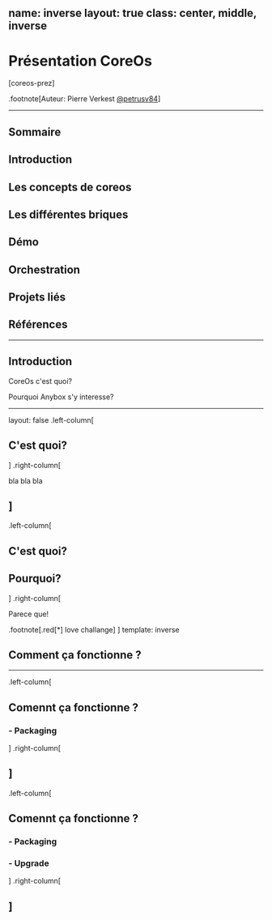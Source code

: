 name: inverse
layout: true
class: center, middle, inverse
---
# Présentation CoreOs
[coreos-prez]

.footnote[Auteur: Pierre Verkest [@petrusv84](http://twitter.com/petrusv84)]

---
## Sommaire

## Introduction
## Les concepts de coreos
## Les différentes briques
## Démo

## Orchestration
## Projets liés
## Références
---
## Introduction

CoreOs c'est quoi?

Pourquoi Anybox s'y interesse?

---
layout: false
.left-column[
  ## C'est quoi?
]
.right-column[

  bla bla bla

]
---
.left-column[
  ## C'est quoi?
  ## Pourquoi?
]
.right-column[

  Parece que!

.footnote[.red[*] love challange]
]
template: inverse

## Comment ça fonctionne ?
---
.left-column[
  ## Comennt ça fonctionne ?
  ### - Packaging
]
.right-column[

]
---
.left-column[
  ## Comennt ça fonctionne ?
  ### - Packaging
  ### - Upgrade
]
.right-column[

]
---
